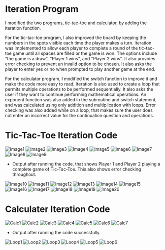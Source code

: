 # Iteration Program

I modified the two programs, tic-tac-toe and calculator, by adding the iteration function.

For the tic-tac-toe program, I also improved the board by keeping the numbers in the spots visible each time the player makes a turn. Iteration was implemented to allow each player to complete a round of the tic-tac-toe game until all spaces are filled or the game is won. The options include "the game is a draw", "Player 1 wins", and "Player 2 wins". It also provides error checking to prevent an invalid option to be chosen. It also asks the player to enter yes or no when prompted to play another game at the end.

For the calculator program, I modified the switch function to improve it and make the code more easy to read. Iteration is also used to create a loop that permits multiple operations to be performed sequentially. It also asks the user if they want to continue performing mathematical operations. An exponent function was also added in the subroutine and switch statement, and was calculated using only addition and multiplication with loops. Error checking was also added while on a loop, that makes sure the user does not enter an incorrect value for the continuation question and operations.

# Tic-Tac-Toe Iteration Code

![Image1](Images/iterateboard1.JPG)
![Image2](Images/iterateboard2.JPG)
![Image3](Images/iterateboard3.JPG)
![Image4](Images/iterateboard4.JPG)
![Image5](Images/iterateboard5.JPG)
![Image6](Images/iterateboard6.JPG)
![Image7](Images/iterateboard7.JPG)
![Image8](Images/iterateboard8.JPG)
![Image9](Images/iterateboard9.JPG)

* Output after running the code, that shows Player 1 and Player 2 playing a complete game of Tic-Tac-Toe. This also shows error checking throughout.

![Image10](Images/board1.png)
![Image11](Images/board2.png)
![Image12](Images/board3.png)
![Image13](Images/board4.png)
![Image14](Images/board5.png)
![Image15](Images/board6.png)
![Image16](Images/board7.png)
![Image17](Images/board8.png)
![Image18](Images/board9.png)
![Image19](Images/board9.1.png)
![Image20](Images/board11.png)

# Calculater Iteration Code
![Calc1](Images/calciterate1.JPG)
![Calc2](Images/calciterate2.JPG)
![Calc3](Images/calciterate3.JPG)
![Calc4](Images/calciterate4.JPG)
![Calc5](Images/calciterate5.JPG)
![Calc6](Images/calciterate6.JPG)
![Calc7](Images/calciterate7.JPG)

* Output after running the code successfully.

![Loop1](Images/loopcalc.png)
![Loop2](Images/loopcalc2.png)
![Loop3](Images/loopcalc3.png)
![Loop4](Images/loopcalc4.png)
![Loop5](Images/loopcalc5.png)
![Loop6](Images/loopcalc6.png)
